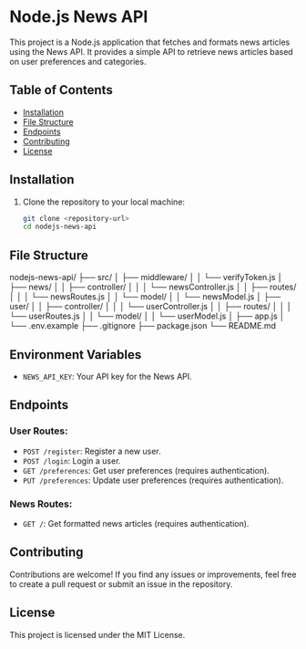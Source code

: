 # Node.js News API

This project is a Node.js application that fetches and formats news articles using the News API. It provides a simple API to retrieve news articles based on user preferences and categories.

## Table of Contents

- [Installation](#installation)
- [File Structure](#file-structure)
- [Endpoints](#endpoints)
- [Contributing](#contributing)
- [License](#license)

## Installation

1. Clone the repository to your local machine:

   ```bash
   git clone <repository-url>
   cd nodejs-news-api

## File Structure
nodejs-news-api/
├── src/
│   ├── middleware/
│   │   └── verifyToken.js
│   ├── news/
│   │   ├── controller/
│   │   │   └── newsController.js
│   │   ├── routes/
│   │   │   └── newsRoutes.js
│   │   └── model/
│   │       └── newsModel.js
│   ├── user/
│   │   ├── controller/
│   │   │   └── userController.js
│   │   ├── routes/
│   │   │   └── userRoutes.js
│   │   └── model/
│   │       └── userModel.js
│   ├── app.js
│   └── .env.example
├── .gitignore
├── package.json
└── README.md

## Environment Variables

- `NEWS_API_KEY`: Your API key for the News API.

## Endpoints

### User Routes:

- `POST /register`: Register a new user.
- `POST /login`: Login a user.
- `GET /preferences`: Get user preferences (requires authentication).
- `PUT /preferences`: Update user preferences (requires authentication).

### News Routes:

- `GET /`: Get formatted news articles (requires authentication).

## Contributing

Contributions are welcome! If you find any issues or improvements, feel free to create a pull request or submit an issue in the repository.

## License

This project is licensed under the MIT License.
